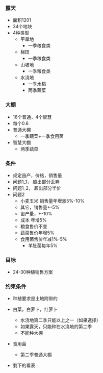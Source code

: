 ### 露天
+ 面积1201
+ 34个地块
+ 4种类型
    + 平旱地
        + 一季粮食类
    + 梯田
        + 一季粮食类
    + 山坡地
        + 一季粮食类
    + 水浇地
        + 一季水稻
        + 两季蔬菜

### 大棚
+ 16个普通，4个智慧
+ 每个0.6
+ 普通大棚
    + 一季蔬菜+一季食用菌
+ 智慧大棚
    + 两季蔬菜


### 条件
+ 规定亩产，价格，销售量
+ 问题1_1， 超出部分丢弃
+ 问题1_2， 超出部分半价
+ 问题2
    + 小麦玉米 销售量年增涨5%-10%
    + 其它，销售量+-5%
    + 亩产量，+-10%
    + 成本 年增5%
    + 粮食售价不变
    + 蔬菜售价年增5%
    + 食用菌售价年减1%-5%
        + 羊肚菌每年5%

### 目标
+ 24-30种植销售方案

### 约束条件
+ 种植要求是土地附带的
+ 白菜，白萝卜，红萝卜
    + 水浇地第二季只能以上之一（如果选择）
    + 如果露天，只能种在水浇地的第二季
    + 不能种大棚
+ 食用菌
    + 第二季普通大棚

+ 剩下的看表